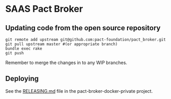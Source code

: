 # SAAS Pact Broker

## Updating code from the open source repository

    git remote add upstream git@github.com:pact-foundation/pact_broker.git
    git pull upstream master #(or appropriate branch)
    bundle exec rake
    git push

Remember to merge the changes in to any WIP branches.

## Deploying

See the [RELEASING.md](https://github.com/DiUS/pact-broker-docker-private/blob/master/RELEASING.md) file in the pact-broker-docker-private project.
